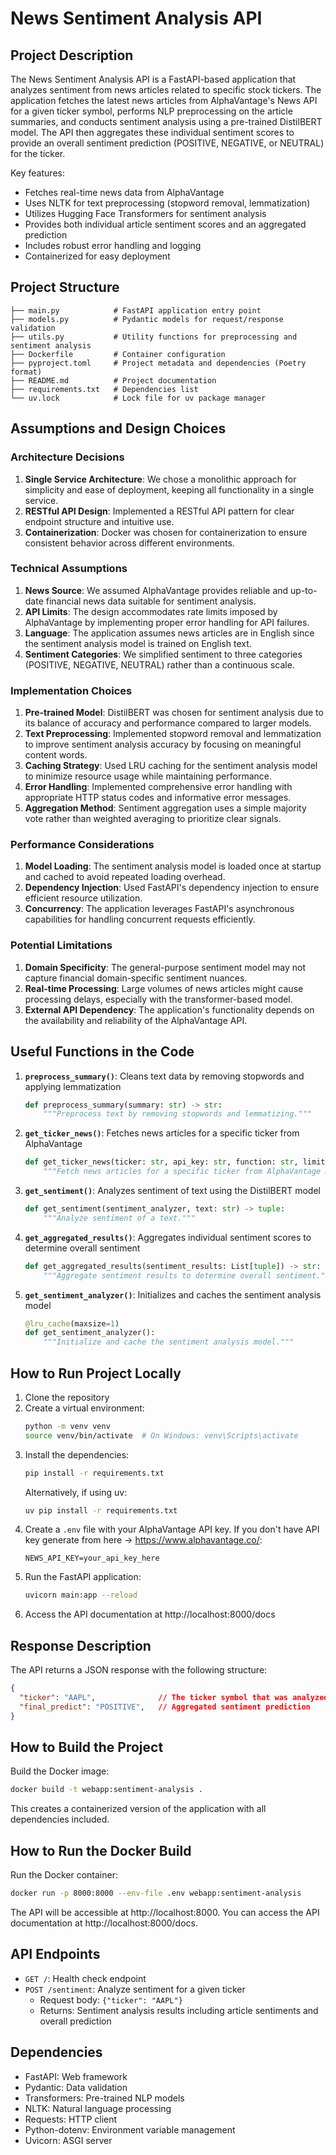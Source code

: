 # News Sentiment Analysis API

## Project Description

The News Sentiment Analysis API is a FastAPI-based application that analyzes sentiment from news articles related to specific stock tickers. The application fetches the latest news articles from AlphaVantage's News API for a given ticker symbol, performs NLP preprocessing on the article summaries, and conducts sentiment analysis using a pre-trained DistilBERT model. The API then aggregates these individual sentiment scores to provide an overall sentiment prediction (POSITIVE, NEGATIVE, or NEUTRAL) for the ticker.

Key features:
- Fetches real-time news data from AlphaVantage
- Uses NLTK for text preprocessing (stopword removal, lemmatization)
- Utilizes Hugging Face Transformers for sentiment analysis
- Provides both individual article sentiment scores and an aggregated prediction
- Includes robust error handling and logging
- Containerized for easy deployment

## Project Structure

```
├── main.py            # FastAPI application entry point
├── models.py          # Pydantic models for request/response validation
├── utils.py           # Utility functions for preprocessing and sentiment analysis
├── Dockerfile         # Container configuration
├── pyproject.toml     # Project metadata and dependencies (Poetry format)
├── README.md          # Project documentation
├── requirements.txt   # Dependencies list
└── uv.lock            # Lock file for uv package manager
```

## Assumptions and Design Choices

### Architecture Decisions
1. **Single Service Architecture**: We chose a monolithic approach for simplicity and ease of deployment, keeping all functionality in a single service.
2. **RESTful API Design**: Implemented a RESTful API pattern for clear endpoint structure and intuitive use.
3. **Containerization**: Docker was chosen for containerization to ensure consistent behavior across different environments.

### Technical Assumptions
1. **News Source**: We assumed AlphaVantage provides reliable and up-to-date financial news data suitable for sentiment analysis.
2. **API Limits**: The design accommodates rate limits imposed by AlphaVantage by implementing proper error handling for API failures.
3. **Language**: The application assumes news articles are in English since the sentiment analysis model is trained on English text.
4. **Sentiment Categories**: We simplified sentiment to three categories (POSITIVE, NEGATIVE, NEUTRAL) rather than a continuous scale.

### Implementation Choices
1. **Pre-trained Model**: DistilBERT was chosen for sentiment analysis due to its balance of accuracy and performance compared to larger models.
2. **Text Preprocessing**: Implemented stopword removal and lemmatization to improve sentiment analysis accuracy by focusing on meaningful content words.
3. **Caching Strategy**: Used LRU caching for the sentiment analysis model to minimize resource usage while maintaining performance.
4. **Error Handling**: Implemented comprehensive error handling with appropriate HTTP status codes and informative error messages.
5. **Aggregation Method**: Sentiment aggregation uses a simple majority vote rather than weighted averaging to prioritize clear signals.

### Performance Considerations
1. **Model Loading**: The sentiment analysis model is loaded once at startup and cached to avoid repeated loading overhead.
2. **Dependency Injection**: Used FastAPI's dependency injection to ensure efficient resource utilization.
3. **Concurrency**: The application leverages FastAPI's asynchronous capabilities for handling concurrent requests efficiently.

### Potential Limitations
1. **Domain Specificity**: The general-purpose sentiment model may not capture financial domain-specific sentiment nuances.
2. **Real-time Processing**: Large volumes of news articles might cause processing delays, especially with the transformer-based model.
3. **External API Dependency**: The application's functionality depends on the availability and reliability of the AlphaVantage API.

## Useful Functions in the Code

1. **`preprocess_summary()`**: Cleans text data by removing stopwords and applying lemmatization
   ```python
   def preprocess_summary(summary: str) -> str:
       """Preprocess text by removing stopwords and lemmatizing."""
   ```

2. **`get_ticker_news()`**: Fetches news articles for a specific ticker from AlphaVantage
   ```python
   def get_ticker_news(ticker: str, api_key: str, function: str, limit: int) -> Optional[List[str]]:
       """Fetch news articles for a specific ticker from AlphaVantage API."""
   ```

3. **`get_sentiment()`**: Analyzes sentiment of text using the DistilBERT model
   ```python
   def get_sentiment(sentiment_analyzer, text: str) -> tuple:
       """Analyze sentiment of a text."""
   ```

4. **`get_aggregated_results()`**: Aggregates individual sentiment scores to determine overall sentiment
   ```python
   def get_aggregated_results(sentiment_results: List[tuple]) -> str:
       """Aggregate sentiment results to determine overall sentiment."""
   ```

5. **`get_sentiment_analyzer()`**: Initializes and caches the sentiment analysis model
   ```python
   @lru_cache(maxsize=1)
   def get_sentiment_analyzer():
       """Initialize and cache the sentiment analysis model."""
   ```

## How to Run Project Locally

1. Clone the repository
2. Create a virtual environment:
   ```bash
   python -m venv venv
   source venv/bin/activate  # On Windows: venv\Scripts\activate
   ```
3. Install the dependencies:
   ```bash
   pip install -r requirements.txt
   ```
   Alternatively, if using uv:
   ```bash
   uv pip install -r requirements.txt
   ```
4. Create a `.env` file with your AlphaVantage API key. If you don't have API key generate from here -> https://www.alphavantage.co/:
   ```
   NEWS_API_KEY=your_api_key_here
   ```
5. Run the FastAPI application:
   ```bash
   uvicorn main:app --reload
   ```
6. Access the API documentation at http://localhost:8000/docs

## Response Description

The API returns a JSON response with the following structure:

```json
{
  "ticker": "AAPL",              // The ticker symbol that was analyzed
  "final_predict": "POSITIVE",   // Aggregated sentiment prediction
}
```

## How to Build the Project

Build the Docker image:

```bash
docker build -t webapp:sentiment-analysis .
```

This creates a containerized version of the application with all dependencies included.

## How to Run the Docker Build

Run the Docker container:

```bash
docker run -p 8000:8000 --env-file .env webapp:sentiment-analysis
```

The API will be accessible at http://localhost:8000. You can access the API documentation at http://localhost:8000/docs.

## API Endpoints

- `GET /`: Health check endpoint
- `POST /sentiment`: Analyze sentiment for a given ticker
  - Request body: `{"ticker": "AAPL"}`
  - Returns: Sentiment analysis results including article sentiments and overall prediction

## Dependencies

- FastAPI: Web framework
- Pydantic: Data validation
- Transformers: Pre-trained NLP models
- NLTK: Natural language processing
- Requests: HTTP client
- Python-dotenv: Environment variable management
- Uvicorn: ASGI server
